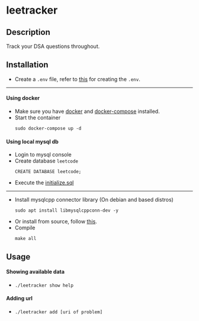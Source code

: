 # leetracker

## Description
Track your DSA questions throughout.

## Installation
+ Create a `.env` file, refer to [this](./.env.example) for creating the `.env`.
----
#### Using docker
+ Make sure you have [docker](https://docs.docker.com/engine/install/) and [docker-compose](https://docs.docker.com/compose/install/) installed.
+ Start the container
  ```
  sudo docker-compose up -d
  ```
#### Using local mysql db
+ Login to mysql console
+ Create database `leetcode`
  ```
  CREATE DATABASE leetcode;
  ```
+ Execute the [initialize.sql](./db/initialize.sql)
----

+ Install mysqlcpp connector library (On debian and based distros)
  ```
  sudo apt install libmysqlcppconn-dev -y
  ```
+ Or install from source, follow [this](https://dev.mysql.com/doc/connector-cpp/1.1/en/connector-cpp-installation-source-unix.html).
+ Compile
  ```
  make all
  ```

## Usage
#### Showing available data
+ ```
  ./leetracker show help
  ```

#### Adding url
+ ```
  ./leetracker add [uri of problem]
  ```
